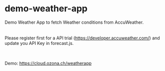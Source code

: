 # demo-weather-app

Demo Weather App to fetch Weather conditions from AccuWeather.\
\
\
Please register first for a API trial (https://developer.accuweather.com/) and update you API Key in forecast.js.

\
\
Demo: https://cloud.ozona.ch/weatherapp
